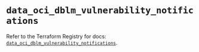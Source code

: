 # `data_oci_dblm_vulnerability_notifications`

Refer to the Terraform Registry for docs: [`data_oci_dblm_vulnerability_notifications`](https://registry.terraform.io/providers/hashicorp/oci/7.19.0/docs/data-sources/dblm_vulnerability_notifications).
